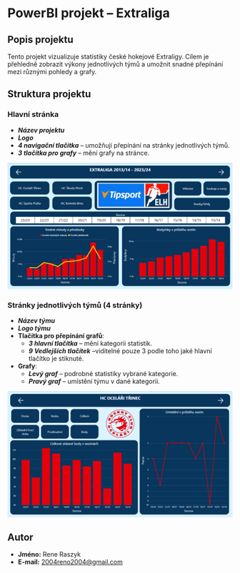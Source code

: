 # PowerBI projekt – Extraliga

## Popis projektu
Tento projekt vizualizuje statistiky české hokejové Extraligy. Cílem je přehledně zobrazit výkony jednotlivých týmů a umožnit snadné přepínání mezi různými pohledy a grafy.

## Struktura projektu

### Hlavní stránka
- ***Název projektu***
- ***Logo***
- ***4 navigační tlačítka*** – umožňují přepínání na stránky jednotlivých týmů.
- ***3 tlačítka pro grafy*** – mění grafy na stránce.

![alt text](image/HL_stranka.png)

### Stránky jednotlivých týmů (4 stránky)
- ***Název týmu***
- ***Logo týmu***
- **Tlačítka pro přepínání grafů**:
  - ***3 hlavní tlačítka*** – mění kategorii statistik.
  - ***9 Vedlejších tlačítek*** –viditelné pouze 3 podle toho jaké hlavní tlačítko je stiknuté.
- **Grafy**:
  - ***Levý graf*** – podrobné statistiky vybrané kategorie.
  - ***Pravý graf*** – umístění týmu v dané kategorii.

![alt text](image/VD_stranka.png)

## Autor
- **Jméno:** Rene Raszyk
- **E-mail:** 2004reno2004@gmail.com
